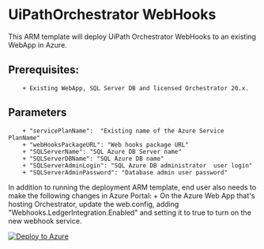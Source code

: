 # UiPathOrchestrator WebHooks

This ARM template will deploy UiPath Orchestrator WebHooks to an existing WebApp in Azure.

## Prerequisites: 
        + Existing WebApp, SQL Server DB and licensed Orchestrator 20.x.

## Parameters
        + "servicePlanName":  "Existing name of the Azure Service PlanName"
        + "webHooksPackageURL": "Web hooks package URL"
        + "SQLServerName": "SQL Azure DB Server name"
        + "SQLServerDBName": "SQL Azure DB name"
        + "SQLServerAdminLogin": "SQL Azure DB administrator  user login"
        + "SQLServerAdminPassword": "Database admin user password"

In addition to running the deployment ARM template, end user also needs to make the following changes in Azure Portal:
    + On the Azure Web App that's hosting Orchestrator, update the web.config, adding "Webhooks.LedgerIntegration.Enabled" and setting it to true to turn on the new webhook service.



[![Deploy to Azure](https://azuredeploy.net/deploybutton.png)](https://portal.azure.com/#create/Microsoft.Template/uri/https%3A%2F%2Fraw.githubusercontent.com%2FUiPath%2FInfrastructure%2Fmaster%2FAzure%2FOrchestrator%2FPaaS%2FWebHooks%2Fazuredeploy.json)
